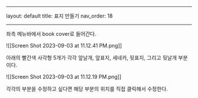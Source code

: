 
---
layout: default
title: 표지 만들기
nav_order: 18

---


좌측 메뉴바에서 book cover로 들어간다.

![[Screen Shot 2023-09-03 at 11.12.41 PM.png]]


아래의 빨간색 사각형 5개가 각각 앞날개, 앞표지, 세네카, 뒷표지, 그리고 뒷날개 부분이다.

![[Screen Shot 2023-09-03 at 11.12.19 PM.png]]

각각의 부분을 수정하고 싶다면 해당 부분의 위치를 직접 클릭해서 수정한다.
